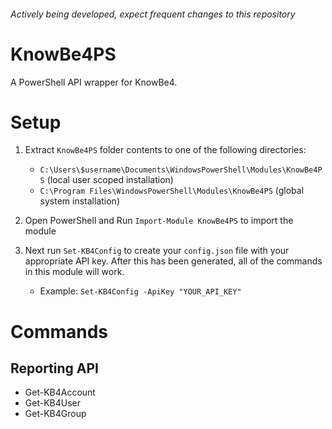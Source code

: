 ###### Actively being developed, expect frequent changes to this repository

# KnowBe4PS
A PowerShell API wrapper for KnowBe4.

# Setup

1. Extract `KnowBe4PS` folder contents to one of the following directories:
    - `C:\Users\$username\Documents\WindowsPowerShell\Modules\KnowBe4PS` (local user scoped installation)
    - `C:\Program Files\WindowsPowerShell\Modules\KnowBe4PS` (global system installation)
    
2. Open PowerShell and Run `Import-Module KnowBe4PS` to import the module  

3. Next run `Set-KB4Config` to create your `config.json` file with your appropriate API key. After this has been generated, all of the commands in this module will work.

    - Example: `Set-KB4Config -ApiKey "YOUR_API_KEY"`

# Commands
## Reporting API
- Get-KB4Account
- Get-KB4User
- Get-KB4Group
